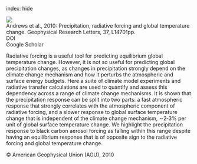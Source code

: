 index: hide

<div class="Citation">
    <div class="Citation-thumb CitationThumb-linked"  data-href="https://doi.org/10.1029/2010gl043991">
      <img src="https://static.claimspace.cloud/climate-study-static/refs/thumbs/7/Andrews_et_al_2010-thumb.png" />
    </div>

  <div class="Citation-body">
    <div class="Citation-text">Andrews et al., 2010: Precipitation, radiative forcing and global temperature change. <span class="Article-journal">Geophysical Research Letters, </span><span class="Article-volume">37, </span>L14701pp.</div>
    <div class="Citation-links">
      <div class="CitationLink" data-href="https://doi.org/10.1029/2010gl043991">
        <div class="CitationLink-icon CitationLink-Doi"></div>
        <div class="CitationLink-text">DOI</div>
      </div>
      <div class="CitationLink" data-href="https://scholar.google.com/scholar?q=10.1029/2010gl043991">
        <div class="CitationLink-icon CitationLink-Scholar"></div>
        <div class="CitationLink-text">Google Scholar</div>
      </div>
    </div>
  </div>
</div>

Radiative forcing is a useful tool for predicting equilibrium global temperature change. However, it is not so useful for predicting global precipitation changes, as changes in precipitation strongly depend on the climate change mechanism and how it perturbs the atmospheric and surface energy budgets. Here a suite of climate model experiments and radiative transfer calculations are used to quantify and assess this dependency across a range of climate change mechanisms. It is shown that the precipitation response can be split into two parts: a fast atmospheric response that strongly correlates with the atmospheric component of radiative forcing, and a slower response to global surface temperature change that is independent of the climate change mechanism, ∼2‐3% per unit of global surface temperature change. We highlight the precipitation response to black carbon aerosol forcing as falling within this range despite having an equilibrium response that is of opposite sign to the radiative forcing and global temperature change.

<div class="Citation-copy">
&copy; American Geophysical Union (AGU), 2010
</div>